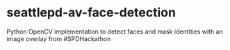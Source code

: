 seattlepd-av-face-detection
===========================

Python OpenCV implementation to detect faces and mask identities with an image overlay from #SPDHackathon
